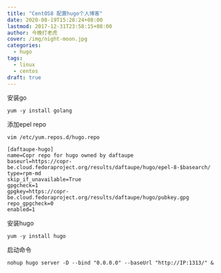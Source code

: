 ```yaml
---
title: "CentOS8 配置hugo个人博客"
date: 2020-08-19T15:28:24+08:00
lastmod: 2017-12-31T23:58:15+08:00
author: 今晚打老虎
cover: /img/night-moon.jpg
categories:
  - hugo
tags:
  - linux
  - centos
draft: true
---
```


<!--more-->
安装go

    yum -y install golang

添加epel repo

    vim /etc/yum.repos.d/hugo.repo
    
    [daftaupe-hugo]
    name=Copr repo for hugo owned by daftaupe
    baseurl=https://copr-be.cloud.fedoraproject.org/results/daftaupe/hugo/epel-8-$basearch/
    type=rpm-md
    skip_if_unavailable=True
    gpgcheck=1
    gpgkey=https://copr-be.cloud.fedoraproject.org/results/daftaupe/hugo/pubkey.gpg
    repo_gpgcheck=0
    enabled=1
    
安装hugo

    yum -y install hugo
    

启动命令
    
    nohup hugo server -D --bind "0.0.0.0" --baseUrl "http://IP:1313/" &